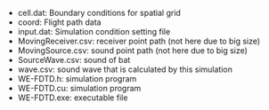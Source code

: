 
- cell.dat: Boundary conditions for spatial grid
- coord: Flight path data 
- input.dat: Simulation condition setting file
- MovingReceiver.csv: receiver point path (not here due to big size)
- MovingSource.csv: sound point path (not here due to big size)
- SourceWave.csv: sound of bat
- wave.csv: sound wave that is calculated by this simulation
- WE-FDTD.h: simulation program
- WE-FDTD.cu: simulation program
- WE-FDTD.exe: executable file
